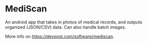 # MediScan

An android app that takes in photos of medical records, and outputs organized (JSON/CSV) data. Can also handle batch images.

More info on https://devpost.com/software/mediscan.
